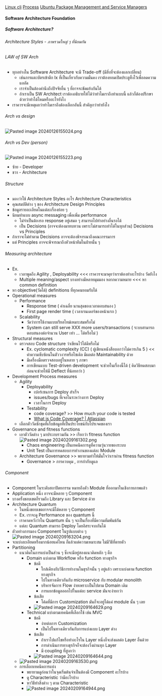 [Linux cli](./Linux%20cli.md)
[Process](./Process.md)
[Ubuntu Package Management and Service Managers](./Ubuntu%20Package%20Management%20and%20Service%20Managers.md)
#### Software Architecture Foundation
##### Software Architecture?
###### Architecture Styles - ภาพรวมใหญ่ ๆ ที่นิยมกัน
###### LAW of SW Arch
- ทุกอย่างใน Software Architecture จะมี Trade-off (มีสิ่งที่จะต้องแลกเปลี่ยน)
	- เช่นการแตะบัตรเข้าตึก lx ที่เป็นเกี่ยวกับความมั่นคง เราต้องยอมเปิดประตูทิ้งไว้เพื่อลดความแออัด
	- เราจำเป็นต้องคำนึงถึงปัจจัยอื่น ๆ ที่อาจจะขัดแย้งกันได้
	- ถ้าเราเป็น SW Architect เราต้องอธิบายให้ได้ว่าทำไมเราถึงทำแบบนี้ แล้วก็ต้องปรึกษาด้วยว่าทำได้ไหมหรืออะไรยังไง
- เราควรจะมีเหตุผลว่าทำไมเราถึงต้องเลือกอันนี้ สำคัญกว่าทำยังไง
###### Arch vs design
![Pasted image 20240126155024.png](./Pasted%20image%2020240126155024.png)
###### Arch vs Dev (person)
![Pasted image 20240126155223.png](./Pasted%20image%2020240126155223.png)
- ซ้าย - Developer
- ขวา - Architecture
###### Structure
- มองว่าใช้ Architecture Styles อะไร
Architecture Characteristics
- คุณสมบัติต่าง ๆ ของ Architecture
Design Principles
- ข้อมูลรายละเอียดในแต่ละเรื่องย่อย ๆ
- นิยมทำแบบ async messaging เพื่อเพิ่ม performance
	- ไม่จำเป็นต้องรอ response อยู่เสมอ ๆ สามารถไปทำอย่างอื่นรอได้
	- เป็น Decisions (อาจจะต้องมาทบทวน เพราะไม่สามารถทำได้ในทุกส่วน)
Decisions vs Principles
- ถ้าเราจะไม่ทำตาม Decisions อาจจะต้องพิจารณาถึงคณะกรรมการ
- แต่ Principles อาจจะพิจารณาถึงหัวหน้าทีมในฝ่ายนั้น ๆ
###### Measuring architecture
- Ex.
	- เวลาพูดถึง Agility , Deployability <<< เราควรจะมาคุยว่าเราต้องทำอะไรบ้าง วัดยังไง
	- Multiple meaning/aspect บางอย่างมีหลายมุมมอง หลากความหมาย <<< หา common definition
- หา objective(วัดได้) definitions ที่ทุกคนยอมรับได้
- Operational measures 
	- Performance
		- Response time ( ค่าเฉลี่ย นานสุดของเวลาตอบสนอง )
		- First page render time ( เวลาเรนเดอร์ของหน้าแรก )
	- Scalability
		- วัดว่าการใช้งานแบบเรียลไทม์เหมาะสมหรือไม่
		- System can still serve XXX more users/transactions ( ระบบสามารถตอบสนองต่อจำนวน User เท่า ... ได้หรือไม่ )
- Structural measures
	- ตรวจสอบ Code structure ว่าเขียนไว้ได้ดีหรือไม่
		- Ex. cyclomatic complexity (CC) ( ผู้เขียนหนังสือบอกว่าไม่ควรเกิน 5 ) << ค่าความซับซ้อนในตัววงวรหรือไซเคิล มีผลต่อ Maintainability ด้วย
		- มีเครื่องมือตรวจสอบอยู่ในหลาย ๆ ภาษา
		- การเขียนแบบ Test-driven development จะช่วยในเรื่องนี้ได้ ( คิดวิธีทดสอบมาก่อนจะช่วยให้มี Deflect ที่น้อยกว่า )
- Development Process measures
	- Agility 
		- Deployability
			- เปอร์เซนการ Deploy สำเร็จ
			- issues/bugs ที่เจอในระหว่างการ Deploy
			- เวลาในการ Deploy
		- Testability
			- code coverage? >> How much your code is tested
			- [What is Code Coverage? | Atlassian](https://www.atlassian.com/continuous-delivery/software-testing/code-coverage)
	- เลือกตัววัดซักชุดที่เก็บข้อมูลที่เป็นประโยชน์กับโปรเจคของเรา
- Governance and fitness functions
	- เอาตัววัดต่าง ๆ มาประกบรวมกัน >> เรียกว่า fitness function![Pasted image 20240209161302.png](./Pasted%20image%2020240209161302.png)
		- Chaos engineering เป็นเทคนิคการดูที่ความวุ่นวายของระบบ
		- Unit Test เป็นการทดสอบการทำงานของแต่ละ Module
	- Architecture Governance >> พยายามทำให้มั่นใจว่าเราผ่าน fitness function
		- Governance > การควบคุม , การกำกับดูแล
###### Component
- Component ในระดับสถาปัตยกรรม หมายถึงตัว Module ที่ออกมาในเชิงกายภาพแล้ว
- Application หนึ่ง อาจจะมีหลาย ๆ Component
- บางครั้งขอบเขตก็รวมถึง Library และ Service ด้วย
- Architecture Quantum
	- ในหนึ่งขอบเขตอาจจะมีได้หลาย ๆ Component
	- Ex. เราจะดู Performance ของ quantum นี้
	- เราคาดหวังว่าใน Quantum นั้น ๆ จะเป็นเรื่องที่มีความสัมพันธ์กัน
	- แต่ละ Quantum สามารถ Deploy โดยอิสระจากกันได้
- ตัวอย่างการมอง Component ในรูปแบบต่าง ๆ ![Pasted image 20240209163204.png](./Pasted%20image%2020240209163204.png)
- จะแบ่งละเอียดหรือมากน้อยแค่ไหน ก็แล้วแต่ความเหมาะสม ไม่มีวิธีที่ตายตัว
- Partitioning
	- แนวคิดในการแบ่งเป็นส่วน ๆ ซึ่งจะมีอยู่สองแนวคิดหลัก ๆ คือ
		- Domain แบ่งตาม Workflow หรือ function ทางธุรกิจ
			- ข้อดี
				- ใกล้เคียงกับวิธีการทำงานในธุรกิจนั้น ๆ อยู่แล้ว เพราะแบ่งตาม function ทางธุรกิจ
				- ไปในทางเดียวกันกับ microservice กับ modular monolith
				- บริหารจัดการ Flow ง่ายเพราะเป็นไปตาม Domain เดิม
				- การแยกข้อมูลออกไปในแต่ละ service มันจะง่ายกว่า
			- ข้อเสีย
				- โค้ดที่มีการ Customization มันก็จะอยู่ได้แค่ module นั้น ๆ เลย
			- ![Pasted image 20240209164629.png](./Pasted%20image%2020240209164629.png)
		- Technical แบ่งตามเทคนิคที่เลือกใช้ เช่น MVC
			- ข้อดี
				- ง่ายต่อการ Customization
				- เป็นไปในทางเดียวกันกับการแบ่งแบบ Layer ต่าง
			- ข้อเสีย
				- ถ้าเราไปแก้ไขหรือทำอะไรใน Layer หนึ่งก็จะส่งผลต่อ Layer อื่นด้วย
				- การดำเนินการทางธุรกิจก็จะต้องวิ่งผ่านทุก Layer
				- มี coupling ที่สูงกว่า
			- ![Pasted image 20240209164644.png](./Pasted%20image%2020240209164644.png)
	- ![Pasted image 20240209163530.png](./Pasted%20image%2020240209163530.png)
	- การเลือกเทคนิคการแบ่ง
		- พยายามดูก่อนว่าในจุดเริ่มต้นจำเป็นต้องมี Component อะไรบ้าง
		- ดู Characteristic ว่ามีอะไรบ้าง
		- หาวิธีทำสิ่งต่าง ๆ ตาม Characteristic
		- ![Pasted image 20240209164944.png](./Pasted%20image%2020240209164944.png)